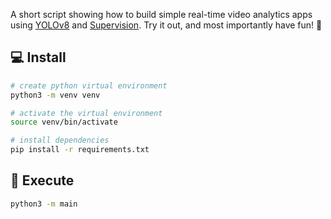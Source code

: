 A short script showing how to build simple real-time video analytics apps using [YOLOv8](https://github.com/ultralytics/ultralytics) and [Supervision](https://github.com/roboflow/supervision). Try it out, and most importantly have fun! 🤪

## 💻 Install

```bash
# create python virtual environment
python3 -m venv venv

# activate the virtual environment
source venv/bin/activate

# install dependencies
pip install -r requirements.txt
```

## 📸 Execute

```bash
python3 -m main
```
